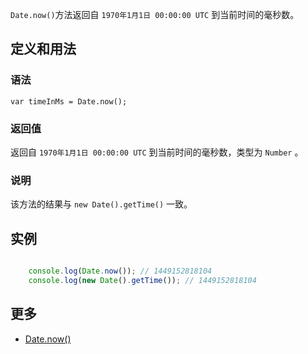 `Date.now()`方法返回自 `1970年1月1日 00:00:00 UTC` 到当前时间的毫秒数。

## 定义和用法

### 语法

`var timeInMs = Date.now();`

### 返回值

返回自 `1970年1月1日 00:00:00 UTC` 到当前时间的毫秒数，类型为 `Number` 。

### 说明

该方法的结果与 `new Date().getTime()` 一致。

## 实例

``` javascript

    console.log(Date.now()); // 1449152818104
    console.log(new Date().getTime()); // 1449152818104

```

## 更多

*   [Date.now()](https://developer.mozilla.org/zh-CN/docs/Web/JavaScript/Reference/Global_Objects/Date/now)